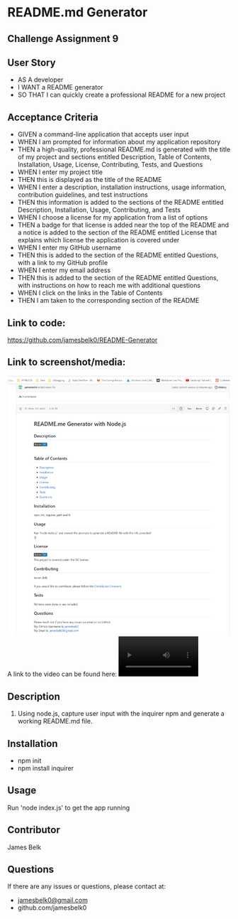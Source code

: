 # README.md Generator
## Challenge Assignment 9

## User Story
- AS A developer
- I WANT a README generator
- SO THAT I can quickly create a professional README for a new project

## Acceptance Criteria
- GIVEN a command-line application that accepts user input
- WHEN I am prompted for information about my application repository
- THEN a high-quality, professional README.md is generated with the title of my project and sections entitled Description, Table of Contents, Installation, Usage, License, Contributing, Tests, and Questions
- WHEN I enter my project title
- THEN this is displayed as the title of the README
- WHEN I enter a description, installation instructions, usage information, contribution guidelines, and test instructions
- THEN this information is added to the sections of the README entitled Description, Installation, Usage, Contributing, and Tests
- WHEN I choose a license for my application from a list of options
- THEN a badge for that license is added near the top of the README and a notice is added to the section of the README entitled License that explains which license the application is covered under
- WHEN I enter my GitHub username
- THEN this is added to the section of the README entitled Questions, with a link to my GitHub profile
- WHEN I enter my email address
- THEN this is added to the section of the README entitled Questions, with instructions on how to reach me with additional questions
- WHEN I click on the links in the Table of Contents
- THEN I am taken to the corresponding section of the README

## Link to code:
https://github.com/jamesbelk0/README-Generator

## Link to screenshot/media:
![Image of README](./Develop/utils/assets/media/readme.screenshot.png) <br />
A link to the video can be found here: <video src='https://youtu.be/tzR7oWmbIho' width=180/>

## Description
1. Using node.js, capture user input with the inquirer npm and generate a working README.md file.

## Installation
- npm init
- npm install inquirer
## Usage
Run 'node index.js' to get the app running
## Contributor
James Belk
## Questions
If there are any issues or questions, please contact at:
- jamesbelk0@gmail.com
- github.com/jamesbelk0